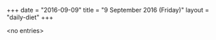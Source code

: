 +++
date = "2016-09-09"
title = "9 September 2016 (Friday)"
layout = "daily-diet"
+++


\<no entries\>
